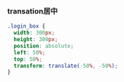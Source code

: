 ### transation居中

```css
.login_box {
  width: 300px;
  height: 300px;
  position: absolute;
  left: 50%;
  top: 50%;
  transform: translate(-50%, -50%);
}
```

